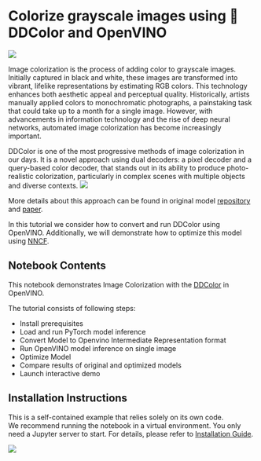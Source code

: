 # Colorize grayscale images using 🎨 DDColor and OpenVINO

![](https://github.com/piddnad/DDColor/raw/master/assets/teaser.png)

Image colorization is the process of adding color to grayscale images. Initially captured in black and white, these images are transformed into vibrant, lifelike representations by estimating RGB colors. This technology enhances both aesthetic appeal and perceptual quality. Historically, artists manually applied colors to monochromatic photographs, a painstaking task that could take up to a month for a single image. However, with advancements in information technology and the rise of deep neural networks, automated image colorization has become increasingly important.

DDColor is one of the most progressive methods of image colorization in our days. It is a novel approach using dual decoders: a pixel decoder and a query-based color decoder, that stands out in its ability to produce photo-realistic colorization, particularly in complex scenes with multiple objects and diverse contexts.
![](https://github.com/piddnad/DDColor/raw/master/assets/network_arch.jpg)

More details about this approach can be found in original model [repository](https://github.com/piddnad/DDColor) and [paper](https://arxiv.org/abs/2212.11613).

In this tutorial we consider how to convert and run DDColor using OpenVINO. Additionally, we will demonstrate how to optimize this model using [NNCF](https://github.com/openvinotoolkit/nncf/).

## Notebook Contents

This notebook demonstrates Image Colorization with the [DDColor](https://github.com/piddnad/DDColor) in OpenVINO.

The tutorial consists of following steps:
- Install prerequisites
- Load and run PyTorch model inference
- Convert Model to Openvino Intermediate Representation format
- Run OpenVINO model inference on single image
- Optimize Model
- Compare results of original and optimized models
- Launch interactive demo

## Installation Instructions

This is a self-contained example that relies solely on its own code.</br>
We recommend  running the notebook in a virtual environment. You only need a Jupyter server to start.
For details, please refer to [Installation Guide](../../README.md).

<img referrerpolicy="no-referrer-when-downgrade" src="https://static.scarf.sh/a.png?x-pxid=5b5a4db0-7875-4bfb-bdbd-01698b5b1a77&file=notebooks/ddcolor-image-colorization/README.md" />

